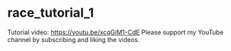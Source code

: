 # race_tutorial_1

Tutorial video: https://youtu.be/xcqGiM1-CdE
Please support my YouTube channel by subscribing and liking the videos.
